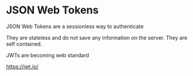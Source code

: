 # JSON Web Tokens

JSON Web Tokens are a sessionless way to authenticate

They are stateless and do not save any information on the server. They are self contained.

JWTs are becoming web standard

https://jwt.io/
